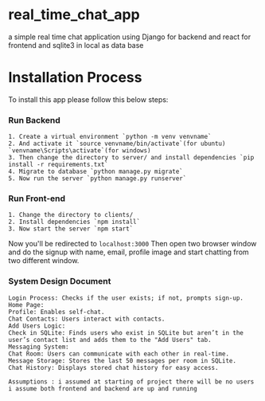 # real_time_chat_app
a simple real time chat application using Django for backend and react for frontend and sqlite3 in local as data base

# Installation Process
To install this app please follow this below steps:
### Run Backend
```
1. Create a virtual environment `python -m venv venvname`
2. And activate it `source venvname/bin/activate`(for ubuntu) `venvname\Scripts\activate`(for windows)
3. Then change the directory to server/ and install dependencies `pip install -r requirements.txt`
4. Migrate to database `python manage.py migrate`
5. Now run the server `python manage.py runserver`
```
### Run Front-end
```
1. Change the directory to clients/
2. Install dependencies `npm install`
3. Now start the server `npm start`
```

Now you'll be redirected to `localhost:3000` Then open two browser window and do the signup with name, email, profile image and start chatting from two different window. 


### System Design Document
```
Login Process: Checks if the user exists; if not, prompts sign-up.
Home Page:
Profile: Enables self-chat.
Chat Contacts: Users interact with contacts.
Add Users Logic:
Check in SQLite: Finds users who exist in SQLite but aren’t in the user’s contact list and adds them to the "Add Users" tab.
Messaging System:
Chat Room: Users can communicate with each other in real-time.
Message Storage: Stores the last 50 messages per room in SQLite.
Chat History: Displays stored chat history for easy access.

Assumptions : i assumed at starting of project there will be no users
i assume both frontend and backend are up and running
```

